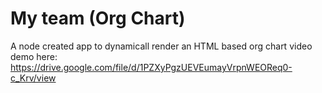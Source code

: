 # My team (Org Chart)
 A node created app to dynamicall render an HTML based org chart
video demo here: https://drive.google.com/file/d/1PZXyPgzUEVEumayVrpnWEOReq0-c_Krv/view
